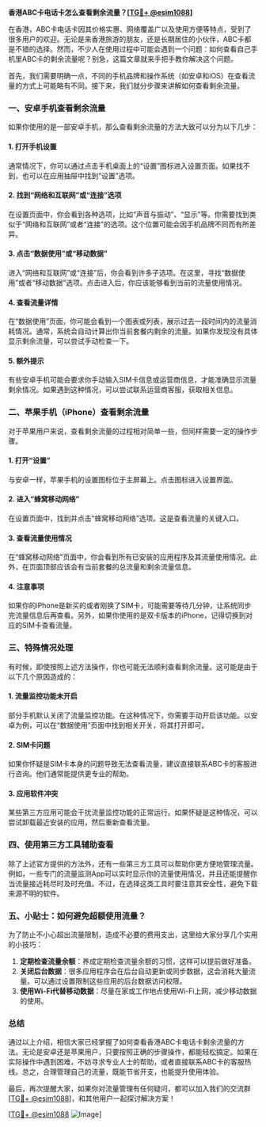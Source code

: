 **香港ABC卡电话卡怎么查看剩余流量？[[TG💪+ @esim1088](https://t.me/s/esim1088)]**

在香港，ABC卡电话卡因其价格实惠、网络覆盖广以及使用方便等特点，受到了很多用户的欢迎。无论是来香港旅游的朋友，还是长期居住的小伙伴，ABC卡都是不错的选择。然而，不少人在使用过程中可能会遇到一个问题：如何查看自己手机里ABC卡的剩余流量呢？别急，这篇文章就来手把手教你解决这个问题。

首先，我们需要明确一点，不同的手机品牌和操作系统（如安卓和iOS）在查看流量的方式上可能略有不同。接下来，我们就分步骤来讲解如何查看剩余流量。

### **一、安卓手机查看剩余流量**

如果你使用的是一部安卓手机，那么查看剩余流量的方法大致可以分为以下几步：

#### **1. 打开手机设置**
通常情况下，你可以通过点击手机桌面上的“设置”图标进入设置页面。如果找不到，也可以在应用抽屉中找到“设置”选项。

#### **2. 找到“网络和互联网”或“连接”选项**
在设置页面中，你会看到各种选项，比如“声音与振动”、“显示”等。你需要找到类似于“网络和互联网”或者“连接”的选项。这个位置可能会因手机品牌不同而有所差异。

#### **3. 点击“数据使用”或“移动数据”**
进入“网络和互联网”或“连接”后，你会看到许多子选项。在这里，寻找“数据使用”或者“移动数据”选项。点击进入后，你应该能够看到当前的流量使用情况。

#### **4. 查看流量详情**
在“数据使用”页面，你可能会看到一个图表或列表，展示过去一段时间内的流量消耗情况。通常，系统会自动计算出你当前套餐内剩余的流量。如果你发现没有具体显示剩余流量，可以尝试手动检查一下。

#### **5. 额外提示**
有些安卓手机可能会要求你手动输入SIM卡信息或运营商信息，才能准确显示流量剩余情况。如果遇到这种情况，可以尝试联系运营商客服，获取相关信息。

### **二、苹果手机（iPhone）查看剩余流量**

对于苹果用户来说，查看剩余流量的过程相对简单一些，但同样需要一定的操作步骤。

#### **1. 打开“设置”**
与安卓一样，苹果手机的设置图标位于主屏幕上。点击图标进入设置界面。

#### **2. 进入“蜂窝移动网络”**
在设置页面中，找到并点击“蜂窝移动网络”选项。这是查看流量的关键入口。

#### **3. 查看流量使用情况**
在“蜂窝移动网络”页面中，你会看到所有已安装的应用程序及其流量使用情况。此外，在页面顶部应该会有当前套餐的总流量和剩余流量信息。

#### **4. 注意事项**
如果你的iPhone是新买的或者刚换了SIM卡，可能需要等待几分钟，让系统同步完流量信息后再查看。另外，如果你使用的是双卡版本的iPhone，记得切换到对应的SIM卡查看流量。

### **三、特殊情况处理**

有时候，即使按照上述方法操作，你也可能无法顺利查看剩余流量。这可能是由于以下几个原因造成的：

#### **1. 流量监控功能未开启**
部分手机默认关闭了流量监控功能。在这种情况下，你需要手动开启该功能。以安卓为例，可以在“数据使用”页面中找到相关开关，将其打开即可。

#### **2. SIM卡问题**
如果你怀疑是SIM卡本身的问题导致无法查看流量，建议直接联系ABC卡的客服进行咨询。他们通常能提供更专业的帮助。

#### **3. 应用软件冲突**
某些第三方应用可能会干扰流量监控功能的正常运行。如果怀疑是这种情况，可以尝试卸载最近安装的应用，然后重新查看流量。

### **四、使用第三方工具辅助查看**

除了上述官方提供的方法外，还有一些第三方工具可以帮助你更方便地管理流量。例如，一些专门的流量监测App可以实时显示你的流量使用情况，并且还能提醒你当流量接近耗尽时及时充值。不过，在选择这类工具时要注意其安全性，避免下载来源不明的软件。

### **五、小贴士：如何避免超额使用流量？**

为了防止不小心超出流量限制，造成不必要的费用支出，这里给大家分享几个实用的小技巧：

1. **定期检查流量余额**：养成定期检查流量余额的习惯，这样可以提前做好准备。
2. **关闭后台数据**：很多应用程序会在后台自动更新或同步数据，这会消耗大量流量。可以通过设置限制这些应用的后台数据访问权限。
3. **使用Wi-Fi代替移动数据**：尽量在家或工作地点使用Wi-Fi上网，减少移动数据的使用。

### **总结**

通过以上介绍，相信大家已经掌握了如何查看香港ABC卡电话卡剩余流量的方法。无论是安卓还是苹果用户，只要按照正确的步骤操作，都能轻松搞定。如果在实际操作中遇到困难，不妨寻求专业人士的帮助，或者直接联系ABC卡的客服热线。总之，合理管理自己的流量，既能节省开支，也能提升使用体验。

最后，再次提醒大家，如果你对流量管理有任何疑问，都可以加入我们的交流群[[TG💪+ @esim1088](https://t.me/s/esim1088)]，和其他用户一起探讨解决方案！

[[TG💪+ @esim1088](https://t.me/s/esim1088) ![Image](https://i.postimg.cc/4NQfJmqS/Snipaste-2025-05-13-00-14-12.png)]